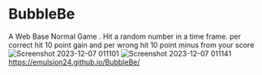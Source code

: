 # BubbleBe 
A Web Base Normal Game .
Hit a random number in a time frame.
per correct hit 10 point gain and per wrong hit 10 point minus from your score
![Screenshot 2023-12-07 011101](https://github.com/Emulsion24/BubbleBe/assets/91772809/788b22c3-fbe0-44de-91af-6296e9a573d2)
![Screenshot 2023-12-07 011141](https://github.com/Emulsion24/BubbleBe/assets/91772809/7a5cd3cf-fd5d-4e5b-8bd0-599392f1b00c)
https://emulsion24.github.io/BubbleBe/
